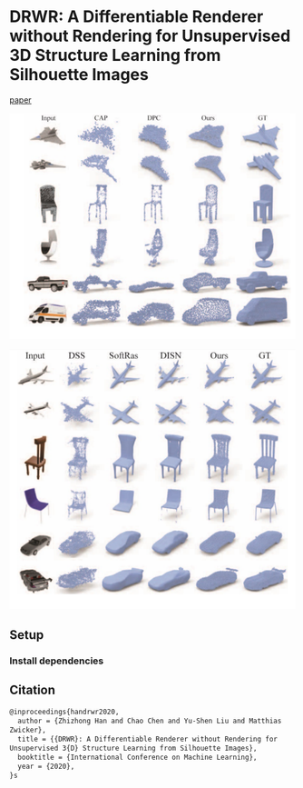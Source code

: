 # DRWR: A Differentiable Renderer without Rendering for Unsupervised 3D Structure Learning from Silhouette Images
[paper](https://arxiv.org/pdf/2007.06127.pdf)

![show1](overview\show1.png)

![show2](overview\show2.png)

## Setup

### Install dependencies


## Citation

```
@inproceedings{handrwr2020,
  author = {Zhizhong Han and Chao Chen and Yu-Shen Liu and Matthias Zwicker},
  title = {{DRWR}: A Differentiable Renderer without Rendering for Unsupervised 3{D} Structure Learning from Silhouette Images},
  booktitle = {International Conference on Machine Learning},
  year = {2020},
}s
```
